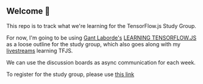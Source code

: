 ## Welcome :wave:

This repo is to track what we're learning for the TensorFlow.js Study Group.

For now, I'm going to be using [Gant Laborde's](https://twitter.com/gantlaborde)
[LEARNING TENSORFLOW.JS](https://www.oreilly.com/library/view/learning-tensorflowjs/9781492090786/) as a loose outline for the study group, which also goes along with my [livestreams](https://www.twitch.tv/bekahhw/) learning TFJS.

We can use the discussion boards as async communication for each week.

To register for the study group, please use [this link](lu.ma/quuo8vvv)

